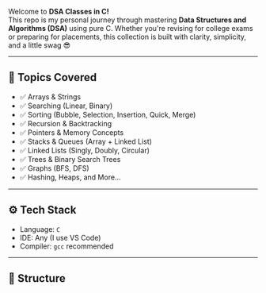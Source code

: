 Welcome to **DSA Classes in C!**  
This repo is my personal journey through mastering **Data Structures and Algorithms (DSA)** using pure C. Whether you're revising for college exams or preparing for placements, this collection is built with clarity, simplicity, and a little swag 😎

---

## 📘 Topics Covered

- ✅ Arrays & Strings
- ✅ Searching (Linear, Binary)
- ✅ Sorting (Bubble, Selection, Insertion, Quick, Merge)
- ✅ Recursion & Backtracking
- ✅ Pointers & Memory Concepts
- ✅ Stacks & Queues (Array + Linked List)
- ✅ Linked Lists (Singly, Doubly, Circular)
- ✅ Trees & Binary Search Trees
- ✅ Graphs (BFS, DFS)
- ✅ Hashing, Heaps, and More...

---

## ⚙️ Tech Stack

- Language: `C`
- IDE: Any (I use VS Code)
- Compiler: `gcc` recommended

---

## 📂 Structure

